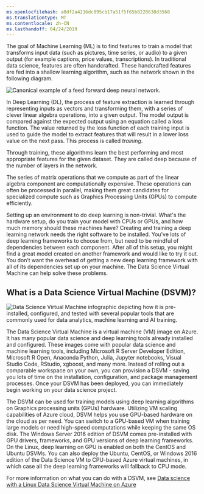 ```yaml
---
ms.openlocfilehash: a0df2a4216dc895cb17a51f5f65b8228638d3568
ms.translationtype: MT
ms.contentlocale: zh-CN
ms.lasthandoff: 04/24/2019
---
```

The goal of Machine Learning (ML) is to find features to train a model that transforms input data (such as pictures, time series, or audio) to a given output (for example captions, price values, transcriptions). In traditional data science, features are often handcrafted. These handcrafted features are fed into a shallow learning algorithm, such as the network shown in the following diagram. 

![Canonical example of a feed forward deep neural network.](../media/2-image1.PNG)

In Deep Learning (DL), the process of feature extraction is learned through representing inputs as vectors and transforming them, with a series of clever linear algebra operations, into a given output.  The model output is compared against the expected output using an equation called a loss function. The value returned by the loss function of each training input is used to guide the model to extract features that will result in a lower loss value on the next pass. This process is called *training*. 

Through training, these algorithms learn the best performing and most appropriate features for the given dataset. They are called deep because of the number of layers in the network.  

The series of matrix operations that we compute as part of the linear algebra component are computationally expensive. These operations can often be processed in parallel, making them great candidates for specialized compute such as Graphics Processing Units (GPUs) to compute efficiently.

Setting up an environment to do deep learning is non-trivial. What's the hardware setup, do you train your model with CPUs or GPUs, and how much memory should these machines have? Creating and training a deep learning network needs the right software to be installed. You've lots of  deep learning frameworks to choose from, but need to be mindful of dependencies between each component. After all of this setup, you might find a great model created on another framework and would like to try it out. You don’t want the overhead of getting a new deep learning framework with all of its dependencies set up on your machine. The Data Science Virtual Machine can help solve these problems. 

## <a name="what-is-a-data-science-virtual-machine-dsvm"></a>What is a Data Science Virtual Machine (DSVM)?

![Data Science Virtual Machine infographic depicting how it is pre-installed, configured, and tested with several popular tools that are commonly used for data analytics, machine learning and AI training.](../media/2-image2.PNG)

The Data Science Virtual Machine is a virtual machine (VM) image on Azure. It has many popular data science and deep learning tools already installed and configured. These images come with popular data science and machine learning tools, including Microsoft R Server Developer Edition, Microsoft R Open, Anaconda Python, Julia, Jupyter notebooks, Visual Studio Code, RStudio, xgboost, and many more.  Instead of rolling out a comparable workspace on your own, you can provision a DSVM - saving you lots of time on the installation, configuration, and package management processes. Once your DSVM has been deployed, you can immediately begin working on your data science project.

The DSVM can be used for training models using deep learning algorithms on Graphics processing units (GPUs) hardware. Utilizing VM scaling capabilities of Azure cloud, DSVM helps you use GPU-based hardware on the cloud as per need. You can switch to a GPU-based VM when training large models or need high-speed computations while keeping the same OS disk. The Windows Server 2016 edition of DSVM comes pre-installed with GPU drivers, frameworks, and GPU versions of deep learning frameworks. On the Linux, deep learning on GPU is enabled on both the CentOS and Ubuntu DSVMs. You can also deploy the Ubuntu, CentOS, or Windows 2016 edition of the Data Science VM to CPU-based Azure virtual machines, in which case all the deep learning frameworks will fallback to CPU mode. 

For more information on what you can do with a DSVM, see [Data science with a Linux Data Science Virtual Machine on Azure](https://docs.microsoft.com/azure/machine-learning/data-science-virtual-machine/linux-dsvm-walkthrough)



